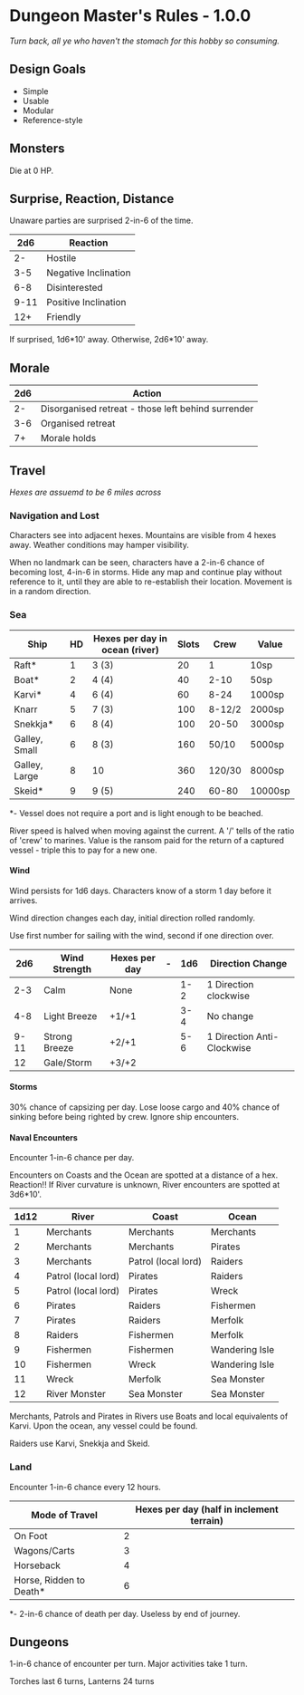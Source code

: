 # Dungeon Master's Rules - 1.0.0
*Turn back, all ye who haven't the stomach for this hobby so consuming.*

## Design Goals
* Simple
* Usable
* Modular
* Reference-style

## Monsters
Die at 0 HP.

## Surprise, Reaction, Distance
Unaware parties are surprised 2-in-6 of the time.

| 2d6  | Reaction |
| ---- | -------- |
| 2-   | Hostile  |
| 3-5  | Negative Inclination |
| 6-8  | Disinterested |
| 9-11 | Positive Inclination |
| 12+  | Friendly |

If surprised, 1d6\*10' away. Otherwise, 2d6\*10' away.

## Morale
| 2d6  | Action |
| ---- | ------ |
| 2-   | Disorganised retreat - those left behind surrender |
| 3-6  | Organised retreat |
| 7+   | Morale holds |

## Travel
*Hexes are assuemd to be 6 miles across*

### Navigation and Lost
Characters see into adjacent hexes. Mountains are visible from 4 hexes away. Weather conditions may hamper visibility.

When no landmark can be seen, characters have a 2-in-6 chance of becoming lost, 4-in-6 in storms. Hide any map and continue play without reference to it, until they are able to re-establish their location. Movement is in a random direction.

### Sea

| Ship          | HD | Hexes per day in ocean (river) | Slots | Crew   | Value   |
| ------------- | -- | ------------------------------ | ----- | ------ | ------- |
| Raft*         | 1  | 3 (3)                          | 20    | 1      | 10sp    |  
| Boat*         | 2  | 4 (4)                          | 40    | 2-10   | 50sp    |
| Karvi*        | 4  | 6 (4)                          | 60    | 8-24   | 1000sp  |
| Knarr         | 5  | 7 (3)                          | 100   | 8-12/2 | 2000sp  |
| Snekkja*      | 6  | 8 (4)                          | 100   | 20-50  | 3000sp  |
| Galley, Small | 6  | 8 (3)                          | 160   | 50/10  | 5000sp  |
| Galley, Large | 8  | 10                             | 360   | 120/30 | 8000sp  |
| Skeid*        | 9  | 9 (5)                          | 240   | 60-80  | 10000sp |

*- Vessel does not require a port and is light enough to be beached.

River speed is halved when moving against the current.
A '/' tells of the ratio of 'crew' to marines.
Value is the ransom paid for the return of a captured vessel - triple this to pay for a new one.
<br/>

#### Wind
Wind persists for 1d6 days. Characters know of a storm 1 day before it arrives.

Wind direction changes each day, initial direction rolled randomly.

Use first number for sailing with the wind, second if one direction over.

| 2d6  | Wind Strength | Hexes per day | - | 1d6 | Direction Change |
| ---- | ------------- | ------------- | - | - | - |
| 2-3  | Calm          | None          |  | 1-2 | 1 Direction clockwise |
| 4-8  | Light Breeze  | +1/+1         |  | 3-4 | No change |
| 9-11 | Strong Breeze | +2/+1         |  | 5-6 | 1 Direction Anti-Clockwise|
| 12   | Gale/Storm    | +3/+2         |  |  |  |


#### Storms
30% chance of capsizing per day. Lose loose cargo and 40% chance of sinking before being righted by crew. Ignore ship encounters.

#### Naval Encounters
Encounter 1-in-6 chance per day.

Encounters on Coasts and the Ocean are spotted at a distance of a hex. Reaction!!
If River curvature is unknown, River encounters are spotted at 3d6*10'.

| 1d12 | River               | Coast               | Ocean          |
| ---- | ------------------- | ------------------- | -------------- |
| 1    | Merchants           | Merchants           | Merchants      |
| 2    | Merchants           | Merchants           | Pirates        |
| 3    | Merchants           | Patrol (local lord) | Raiders        |
| 4    | Patrol (local lord) | Pirates             | Raiders        |
| 5    | Patrol (local lord) | Pirates             | Wreck          |
| 6    | Pirates             | Raiders             | Fishermen      |
| 7    | Pirates             | Raiders             | Merfolk        |
| 8    | Raiders             | Fishermen           | Merfolk        |
| 9    | Fishermen           | Fishermen           | Wandering Isle |
| 10   | Fishermen           | Wreck               | Wandering Isle |
| 11   | Wreck               | Merfolk             | Sea Monster    |
| 12   | River Monster       | Sea Monster         | Sea Monster    |

Merchants, Patrols and Pirates in Rivers use Boats and local equivalents of Karvi.
Upon the ocean, any vessel could be found.

Raiders use Karvi, Snekkja and Skeid.

### Land
Encounter 1-in-6 chance every 12 hours.

| Mode of Travel          | Hexes per day (half in inclement terrain) |
| ----------------------- | ----------------------------------------- |
| On Foot                 | 2                                         |
| Wagons/Carts            | 3                                         |
| Horseback               | 4                                         |
| Horse, Ridden to Death* | 6                                         |

*- 2-in-6 chance of death per day. Useless by end of journey.

## Dungeons
1-in-6 chance of encounter per turn. Major activities take 1 turn.

Torches last 6 turns, Lanterns 24 turns